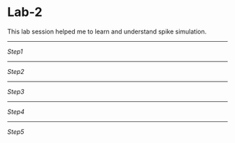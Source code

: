 # Lab-2 
This lab session helped me to learn and understand spike simulation.
***
*Step1*



***
*Step2*
***

*Step3*

***
*Step4*

***
*Step5*
